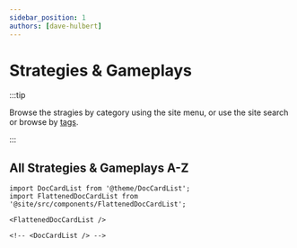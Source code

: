 ```yaml
---
sidebar_position: 1
authors: [dave-hulbert]
---
```


# Strategies & Gameplays

:::tip

Browse the stragies by category using the site menu, or use the site search or browse by [tags](/tags).

:::

## All Strategies & Gameplays A-Z

```mdx-code-block
import DocCardList from '@theme/DocCardList';
import FlattenedDocCardList from '@site/src/components/FlattenedDocCardList';

<FlattenedDocCardList />

<!-- <DocCardList /> -->
```
